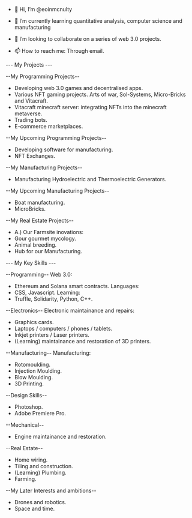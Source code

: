 - 👋 Hi, I’m @eoinmcnulty


- 🌱 I’m currently learning quantitative analysis, computer science and manufacturing 


- 💞️ I’m looking to collaborate on a series of web 3.0 projects.


- 📫 How to reach me: Through email.

--- My Projects ---



--My Programming Projects--
- Developing web 3.0 games and decentralised apps.
- Various NFT gaming projects. Arts of war, Sol-Systems, Micro-Bricks and Vitacraft. 
- Vitacraft minecraft server: integrating NFTs into the minecraft metaverse.
- Trading bots.
- E-commerce marketplaces.

--My Upcoming Programming Projects--
- Developing software for manufacturing.
- NFT Exchanges.

--My Manufacturing Projects--
- Manufacturing Hydroelectric and Thermoelectric Generators.

--My Upcoming Manufacturing Projects--
- Boat manufacturing. 
- MicroBricks.
  
--My Real Estate Projects--
  - A.) Our Farmsite inovations:
  - Gour gourmet mycology.
  - Animal breeding.
  - Hub for our Manufacturing.
  
  
  
--- My Key Skills ---

--Programming--
Web 3.0:
- Ethereum and Solana smart contracts.
Languages:
- CSS, Javascript.
Learning:
- Truffle, Solidarity, Python, C++. 

 --Electronics--
Electronic maintainance and repairs:
- Graphics cards.
- Laptops / computers / phones / tablets. 
- Inkjet printers / Laser printers.
- (Learning) maintainance and restoration of 3D printers.

--Manufacturing--
Manufacturing:
- Rotomoulding.
- Injection Moulding.
- Blow Moulding.
- 3D Printing. 

--Design Skills--
  - Photoshop.
  - Adobe Premiere Pro.
   
--Mechanical--
- Engine maintainance and restoration.

--Real Estate--
  - Home wiring.
  - Tiling and construction.
  - (Learning) Plumbing.
  - Farming.
  
--My Later Interests and ambitions--
- Drones and robotics.
- Space and time.

